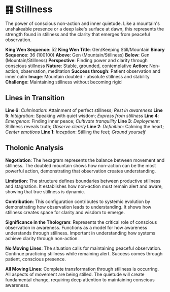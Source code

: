 # ䷳ Stillness

The power of conscious non-action and inner quietude. Like a mountain's unshakeable presence or a deep lake's surface at dawn, this represents the strength found in stillness and the clarity that emerges from peaceful observation.


**King Wen Sequence**: 52
**King Wen Title**: Gen/Keeping Still/Mountain
**Binary Sequence**: 36 (100100)
**Above**: Gen (Mountain/Stillness)
**Below**: Gen (Mountain/Stillness)
**Perspective**: Finding power and clarity through conscious stillness
**Nature**: Stable, grounded, contemplative
**Action**: Non-action, observation, meditation
**Success through**: Patient observation and inner calm
**Image**: Mountain doubled - absolute stillness and stability
**Challenge**: Maintaining stillness without becoming rigid

## Lines in Transition
**Line 6**: *Culmination*: Attainment of perfect stillness; *Rest in awareness*
**Line 5**: *Integration*: Speaking with quiet wisdom; *Express from stillness*
**Line 4**: *Emergence*: Finding inner peace; *Cultivate tranquility*
**Line 3**: *Deployment*: Stillness reveals truth; *Observe clearly*
**Line 2**: *Definition*: Calming the heart; *Center emotions*
**Line 1**: *Inception*: Stilling the feet; *Ground yourself*

## Tholonic Analysis
**Negotiation**: The hexagram represents the balance between movement and stillness. The doubled mountain shows how non-action can be the most powerful action, demonstrating that observation creates understanding.

**Limitation**: The structure defines boundaries between productive stillness and stagnation. It establishes how non-action must remain alert and aware, showing that true stillness is dynamic.

**Contribution**: This configuration contributes to systemic evolution by demonstrating how observation leads to understanding. It shows how stillness creates space for clarity and wisdom to emerge.

**Significance in the Thologram**: Represents the critical role of conscious observation in awareness. Functions as a model for how awareness understands through stillness. Important in understanding how systems achieve clarity through non-action.

**No Moving Lines**: The situation calls for maintaining peaceful observation. Continue practicing stillness while remaining alert. Success comes through patient, conscious presence.

**All Moving Lines**: Complete transformation through stillness is occurring. All aspects of movement are being stilled. The quietude will create fundamental change, requiring deep attention to maintaining conscious awareness.
